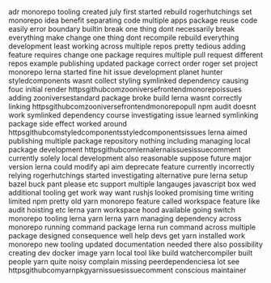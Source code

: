 adr monorepo tooling created july first started rebuild rogerhutchings set monorepo idea benefit separating code multiple apps package reuse code easily error boundary builtin break one thing dont necessarily break everything make change one thing dont recompile rebuild everything development least working across multiple repos pretty tedious adding feature requires change one package requires multiple pull request different repos example publishing updated package correct order roger set project monorepo lerna started fine hit issue development planet hunter styledcomponents wasnt collect styling symlinked dependency causing fouc initial render httpsgithubcomzooniversefrontendmonorepoissues adding zooniversestandard package broke build lerna wasnt correctly linking httpsgithubcomzooniversefrontendmonorepopull npm audit doesnt work symlinked dependency course investigating issue learned symlinking package side effect worked around httpsgithubcomstyledcomponentsstyledcomponentsissues lerna aimed publishing multiple package repository nothing including managing local package development httpsgithubcomlernalernaissuesissuecomment currently solely local development also reasonable suppose future major version lerna could modify api aim deprecate feature currently incorrectly relying rogerhutchings started investigating alternative pure lerna setup bazel buck pant please etc support multiple langauges javascript box wed additional tooling get work way want rushjs looked promising time writing limited npm pretty old yarn monorepo feature called workspace feature like audit hoisting etc lerna yarn workspace hood available going switch monorepo tooling lerna yarn lerna yarn managing dependency across monorepo running command package lerna run command across multiple package designed consequence well help devs get yarn installed work monorepo new tooling updated documentation needed there also possibility creating dev docker image yarn local tool like build watchercompiler built people yarn quite noisy complain missing peerdependenciesa lot see httpsgithubcomyarnpkgyarnissuesissuecomment conscious maintainer